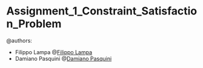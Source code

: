 # Assignment_1_Constraint_Satisfaction_Problem

@authors:
  - Filippo Lampa
    @<a href="https://github.com/filippo-lampa">Filippo Lampa</a></h3> 
  - Damiano Pasquini
    @<a href="https://github.com/damiano00">Damiano Pasquini</a></h3> 
